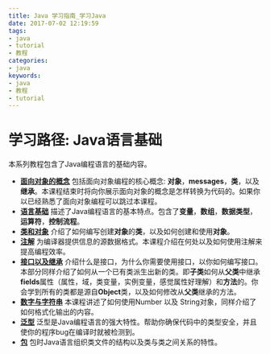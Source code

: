 ```yaml
---
title: Java 学习指南_学习Java
date: 2017-07-02 12:19:59
tags: 
- java
- tutorial
- 教程
categories:
- java	
keywords:
- java
- 教程
- tutorial
---
```


# 学习路径: Java语言基础

本系列教程包含了Java编程语言的基础内容。

* **[面向对象的概念]()** 包括面向对象编程的核心概念: **对象**，**messages**，**类**，以及**继承**。本课程结束时将向你展示面向对象的概念是怎样转换为代码的。如果你以已经熟悉了面向对象编程可以跳过本课程。
* [**语言基础**]() 描述了Java编程语言的基本特点。包含了**变量**，**数组**，**数据类型**，**运算符**，**控制流程**。
* **[类和对象]()** 介绍了如何编写创建**对象**的**类**，以及如何创建和使用**对象**。
* **[注解]()**  为编译器提供信息的源数据格式。本课程介绍在何处以及如何使用注解来提高编程效率。
* **[接口以及继承]()** 介绍什么是接口，为什么你需要使用接口，以你如何编写接口。本部分同样介绍了如何从一个已有类派生出新的类。即**子类**如何从**父类**中继承**fields**属性（属性，域，类变量，实例变量，感觉属性好理解）和**方法**的。你会学到所有的类都是源自**Object**类，以及如何修改从**父类**继承的方法。
* **[数字与字符串]()** 本课程讲述了如何使用Number 以及 String对象，同样介绍了如何格式化输出的内容。
* **[泛型]()** 泛型是Java编程语言的强大特性。帮助你确保代码中的类型安全，并且使你的程序bug在编译时就被检测到。
* **[包]()** 包时Java语言组织类文件的结构以及类与类之间关系的特性。 


